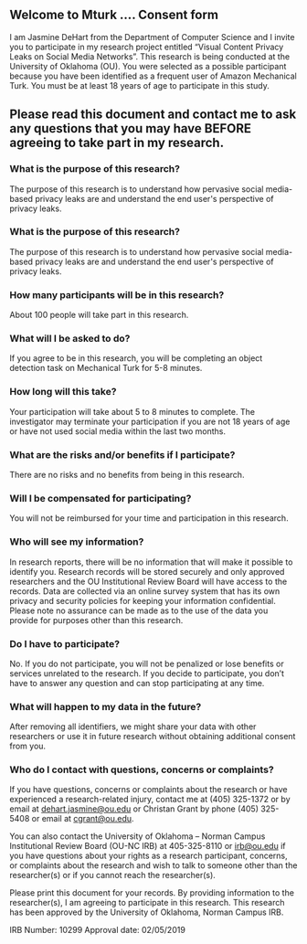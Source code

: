 ## Welcome to Mturk .... Consent form

I am Jasmine DeHart from the Department of Computer Science and I invite you to participate in my research project entitled “Visual Content Privacy Leaks on Social Media Networks”. This research is being conducted at the University of Oklahoma (OU). You were selected as a possible participant because you have been identified as a frequent user of Amazon Mechanical Turk. You must be at least 18 years of age to participate in this study.

## Please read this document and contact me to ask any questions that you may have BEFORE agreeing to take part in my research.

### What is the purpose of this research? 
The purpose of this research is to understand how pervasive social media-based privacy leaks are and understand the end user's perspective of privacy leaks.

### What is the purpose of this research?
The purpose of this research is to understand how pervasive social media-based privacy leaks are and understand the end user's perspective of privacy leaks.

### How many participants will be in this research?
About 100 people will take part in this research.

### What will I be asked to do?
 If you agree to be in this research, you will be completing an object detection task on Mechanical Turk for 5-8 minutes.
 
### How long will this take?
Your participation will take about 5 to 8 minutes to complete. The investigator may terminate your participation if you are not 18 years of age or have not used social media within the last two months.

### What are the risks and/or benefits if I participate? 
There are no risks and no benefits from being in this research.

### Will I be compensated for participating?
You will not be reimbursed for your time and participation in this research.

### Who will see my information?
In research reports, there will be no information that will make it possible to identify you. Research records will be stored securely and only approved researchers and the OU Institutional Review Board will have access to the records. Data are collected via an online survey system that has its own privacy and security policies for keeping your information confidential. Please note no assurance can be made as to the use of the data you provide for purposes other than this research.

### Do I have to participate?
No. If you do not participate, you will not be penalized or lose benefits or services unrelated to the research. If you decide to participate, you don’t have to answer any question and can stop participating at any time.

### What will happen to my data in the future?
After removing all identifiers, we might share your data with other researchers or use it in future research without obtaining additional consent from you.

### Who do I contact with questions, concerns or complaints? 
If you have questions, concerns or complaints about the research or have experienced a research-related injury, contact me at (405) 325-1372 or by email at dehart.jasmine@ou.edu or Christan Grant by phone (405) 325-5408 or email at cgrant@ou.edu.

You can also contact the University of Oklahoma – Norman Campus Institutional Review Board (OU-NC IRB) at 405-325-8110 or irb@ou.edu if you have questions about your rights as a research participant, concerns, or complaints about the research and wish to talk to someone other than the researcher(s) or if you cannot reach the researcher(s).

Please print this document for your records. By providing information to the researcher(s), I am agreeing to participate in this research. This research has been approved by the University of Oklahoma, Norman Campus IRB.


IRB Number: 10299                                            Approval date: 02/05/2019
